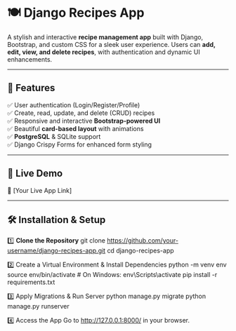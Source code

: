 # 🍽️ Django Recipes App

A stylish and interactive **recipe management app** built with Django, Bootstrap, and custom CSS for a sleek user experience. Users can **add, edit, view, and delete recipes**, with authentication and dynamic UI enhancements.

---

## 🌟 Features

✅ User authentication (Login/Register/Profile)  
✅ Create, read, update, and delete (CRUD) recipes  
✅ Responsive and interactive **Bootstrap-powered UI**  
✅ Beautiful **card-based layout** with animations  
✅ **PostgreSQL** & SQLite support  
✅ Django Crispy Forms for enhanced form styling

---

## 🚀 Live Demo

🔗 [Your Live App Link]

---

## 🛠️ Installation & Setup

1️⃣ **Clone the Repository**
git clone https://github.com/your-username/django-recipes-app.git
cd django-recipes-app

2️⃣ Create a Virtual Environment & Install Dependencies
python -m venv env
source env/bin/activate # On Windows: env\Scripts\activate
pip install -r requirements.txt

3️⃣ Apply Migrations & Run Server
python manage.py migrate
python manage.py runserver

4️⃣ Access the App
Go to http://127.0.0.1:8000/ in your browser.
